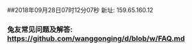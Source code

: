 ##2018年09月28日07时12分07秒 新址: 159.65.160.12
### 兔友常见问题及解答: https://github.com/wanggonging/d/blob/w/FAQ.md
